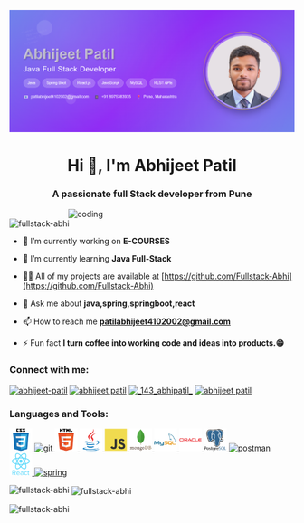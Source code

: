 ![logo](https://github.com/Fullstack-Abhi/Fullstack-Abhi/blob/master/Banner.png)
<h1 align="center">Hi 👋, I'm Abhijeet Patil</h1>
<h3 align="center">A passionate full Stack developer from Pune</h3>
<img align="right" alt="coding" width="400" src="https://miro.medium.com/v2/resize:fit:1100/format:webp/0*hUCcM_W-aBjc1mZG">

<p align="left"> <img src="https://komarev.com/ghpvc/?username=fullstack-abhi&label=Profile%20views&color=0e75b6&style=flat" alt="fullstack-abhi" /> </p>

- 🔭 I’m currently working on **E-COURSES**

- 🌱 I’m currently learning **Java Full-Stack**

- 👨‍💻 All of my projects are available at [https://github.com/Fullstack-Abhi](https://github.com/Fullstack-Abhi)

- 💬 Ask me about **java,spring,springboot,react**

- 📫 How to reach me **patilabhijeet4102002@gmail.com**

- ⚡ Fun fact **I turn coffee into working code and ideas into products.😁**

<h3 align="left">Connect with me:</h3>
<p align="left">
<a href="https://linkedin.com/in/abhijeet-patil" target="blank"><img align="center" src="https://raw.githubusercontent.com/rahuldkjain/github-profile-readme-generator/master/src/images/icons/Social/linked-in-alt.svg" alt="abhijeet-patil" height="30" width="40" /></a>
<a href="https://fb.com/abhijeet patil" target="blank"><img align="center" src="https://raw.githubusercontent.com/rahuldkjain/github-profile-readme-generator/master/src/images/icons/Social/facebook.svg" alt="abhijeet patil" height="30" width="40" /></a>
<a href="https://instagram.com/_143_abhipatil_" target="blank"><img align="center" src="https://raw.githubusercontent.com/rahuldkjain/github-profile-readme-generator/master/src/images/icons/Social/instagram.svg" alt="_143_abhipatil_" height="30" width="40" /></a>
<a href="https://www.leetcode.com/abhijeet patil" target="blank"><img align="center" src="https://raw.githubusercontent.com/rahuldkjain/github-profile-readme-generator/master/src/images/icons/Social/leet-code.svg" alt="abhijeet patil" height="30" width="40" /></a>
</p>

<h3 align="left">Languages and Tools:</h3>
<p align="left"> <a href="https://www.w3schools.com/css/" target="_blank" rel="noreferrer"> <img src="https://raw.githubusercontent.com/devicons/devicon/master/icons/css3/css3-original-wordmark.svg" alt="css3" width="40" height="40"/> </a> <a href="https://git-scm.com/" target="_blank" rel="noreferrer"> <img src="https://www.vectorlogo.zone/logos/git-scm/git-scm-icon.svg" alt="git" width="40" height="40"/> </a> <a href="https://www.w3.org/html/" target="_blank" rel="noreferrer"> <img src="https://raw.githubusercontent.com/devicons/devicon/master/icons/html5/html5-original-wordmark.svg" alt="html5" width="40" height="40"/> </a> <a href="https://www.java.com" target="_blank" rel="noreferrer"> <img src="https://raw.githubusercontent.com/devicons/devicon/master/icons/java/java-original.svg" alt="java" width="40" height="40"/> </a> <a href="https://developer.mozilla.org/en-US/docs/Web/JavaScript" target="_blank" rel="noreferrer"> <img src="https://raw.githubusercontent.com/devicons/devicon/master/icons/javascript/javascript-original.svg" alt="javascript" width="40" height="40"/> </a> <a href="https://www.mongodb.com/" target="_blank" rel="noreferrer"> <img src="https://raw.githubusercontent.com/devicons/devicon/master/icons/mongodb/mongodb-original-wordmark.svg" alt="mongodb" width="40" height="40"/> </a> <a href="https://www.mysql.com/" target="_blank" rel="noreferrer"> <img src="https://raw.githubusercontent.com/devicons/devicon/master/icons/mysql/mysql-original-wordmark.svg" alt="mysql" width="40" height="40"/> </a> <a href="https://www.oracle.com/" target="_blank" rel="noreferrer"> <img src="https://raw.githubusercontent.com/devicons/devicon/master/icons/oracle/oracle-original.svg" alt="oracle" width="40" height="40"/> </a> <a href="https://www.postgresql.org" target="_blank" rel="noreferrer"> <img src="https://raw.githubusercontent.com/devicons/devicon/master/icons/postgresql/postgresql-original-wordmark.svg" alt="postgresql" width="40" height="40"/> </a> <a href="https://postman.com" target="_blank" rel="noreferrer"> <img src="https://www.vectorlogo.zone/logos/getpostman/getpostman-icon.svg" alt="postman" width="40" height="40"/> </a> <a href="https://reactjs.org/" target="_blank" rel="noreferrer"> <img src="https://raw.githubusercontent.com/devicons/devicon/master/icons/react/react-original-wordmark.svg" alt="react" width="40" height="40"/> </a> <a href="https://spring.io/" target="_blank" rel="noreferrer"> <img src="https://www.vectorlogo.zone/logos/springio/springio-icon.svg" alt="spring" width="40" height="40"/> </a> </p>

<p><img align="left" src="https://github-readme-stats.vercel.app/api/top-langs?username=fullstack-abhi&show_icons=true&locale=en&layout=compact" alt="fullstack-abhi" /></p>

<p>&nbsp;<img align="center" src="https://github-readme-stats.vercel.app/api?username=fullstack-abhi&show_icons=true&locale=en" alt="fullstack-abhi" /></p>

<p><img align="center" src="https://github-readme-streak-stats.herokuapp.com/?user=fullstack-abhi&" alt="fullstack-abhi" /></p>
